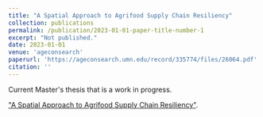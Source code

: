 ```yaml
---
title: "A Spatial Approach to Agrifood Supply Chain Resiliency"
collection: publications
permalink: /publication/2023-01-01-paper-title-number-1
excerpt: "Not published."
date: 2023-01-01
venue: 'ageconsearch'
paperurl: 'https://ageconsearch.umn.edu/record/335774/files/26064.pdf'
citation: ''
---
```

Current Master's thesis that is a work in progress.

["A Spatial Approach to Agrifood Supply Chain Resiliency"](https://ageconsearch.umn.edu/record/335774/files/26064.pdf).

